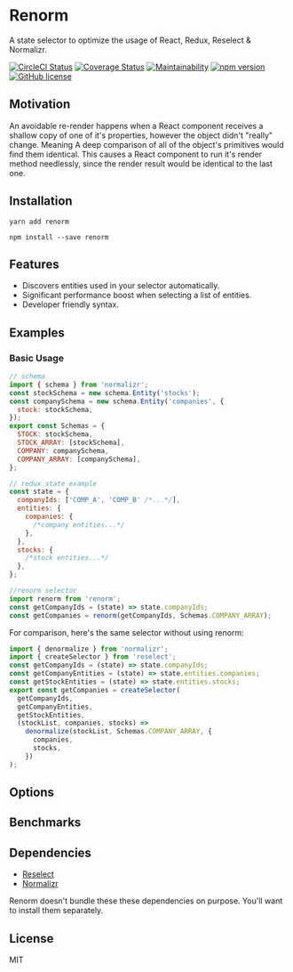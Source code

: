 # Renorm

A state selector to optimize the usage of React, Redux, Reselect & Normalizr.

[![CircleCI Status](https://circleci.com/gh/dortzur/renorm.svg?style=shield&circle-token=:circle-token)](https://circleci.com/gh/dortzur/renorm) [![Coverage Status](https://img.shields.io/coveralls/dortzur/renorm.svg?style=flat)](https://coveralls.io/github/dortzur/renorm?branch=master) [![Maintainability](https://api.codeclimate.com/v1/badges/98cfe3ff1fc90e570820/maintainability)](https://codeclimate.com/github/dortzur/renorm/maintainability) [![npm version](https://img.shields.io/npm/v/renorm.svg?style=flat-square)](https://www.npmjs.com/package/renorm) [![GitHub license](https://img.shields.io/badge/license-MIT-blue.svg)](https://github.com/dortzur/renorm/blob/master/LICENSE)

## Motivation

An avoidable re-render happens when a React component receives
a shallow copy of one of it's properties, however the object didn't "really" change.
Meaning A deep comparison of all of the object's primitives would find them identical.
This causes a React component to run it's render
method needlessly, since the render result would be identical to the last one.

## Installation

```shell
yarn add renorm
```

```shell
npm install --save renorm
```

## Features

* Discovers entities used in your selector automatically.
* Significant performance boost when selecting a list of entities.
* Developer friendly syntax.

## Examples

### Basic Usage

```javascript
// schema
import { schema } from 'normalizr';
const stockSchema = new schema.Entity('stocks');
const companySchema = new schema.Entity('companies', {
  stock: stockSchema,
});
export const Schemas = {
  STOCK: stockSchema,
  STOCK_ARRAY: [stockSchema],
  COMPANY: companySchema,
  COMPANY_ARRAY: [companySchema],
};

// redux state example
const state = {
  companyIds: ['COMP_A', 'COMP_B' /*...*/],
  entities: {
    companies: {
      /*company entities...*/
    },
  },
  stocks: {
    /*stock entities...*/
  },
};

//renorm selector
import renorm from 'renorm';
const getCompanyIds = (state) => state.companyIds;
const getCompanies = renorm(getCompanyIds, Schemas.COMPANY_ARRAY);
```
For comparison, here's the same selector without using renorm:
```javascript
import { denormalize } from 'normalizr';
import { createSelector } from 'reselect';
const getCompanyIds = (state) => state.companyIds;
const getCompanyEntities = (state) => state.entities.companies;
const getStockEntities = (state) => state.entities.stocks;
export const getCompanies = createSelector(
  getCompanyIds,
  getCompanyEntities,
  getStockEntities,
  (stockList, companies, stocks) =>
    denormalize(stockList, Schemas.COMPANY_ARRAY, {
      companies,
      stocks,
    })
);
```

## Options

## Benchmarks

## Dependencies

* [Reselect](https://github.com/reduxjs/reselect/)
* [Normalizr](https://github.com/paularmstrong/normalizr)

Renorm doesn't bundle these these dependencies on purpose. You'll want to install them separately.

## License

MIT
